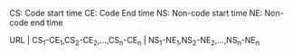 
CS: Code start time
CE: Code End time
NS: Non-code start time
NE: Non-code end time

URL | CS<sub>1</sub>-CE<sub>1</sub>,CS<sub>2</sub>-CE<sub>2</sub>,...,CS<sub>n</sub>-CE<sub>n</sub> | NS<sub>1</sub>-NE<sub>1</sub>,NS<sub>2</sub>-NE<sub>2</sub>,...,NS<sub>n</sub>-NE<sub>n</sub> 

